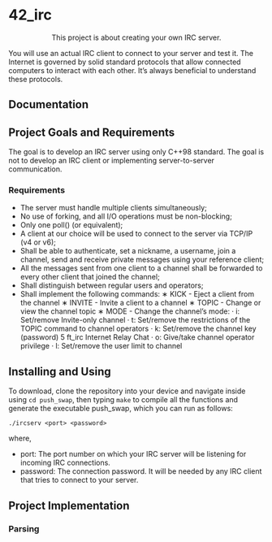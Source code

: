 # 42_irc
<p style="text-align:center;">This project is about creating your own IRC server.</p>

You will use an actual IRC client to connect to your server and test it.
The Internet is governed by solid standard protocols that allow connected computers to
interact with each other.
It’s always beneficial to understand these protocols.

## Documentation
## Project Goals and Requirements
The goal is to develop an IRC server using only C++98 standard. The goal is not to develop an IRC client or implementing server-to-server communication.

### Requirements
- The server must handle multiple clients simultaneously;
- No use of forking, and all I/O operations must be non-blocking;
- Only one poll() (or equivalent);
- A client at our choice will be used to connect to the server via TCP/IP (v4 or v6);
- Shall be able to authenticate, set a nickname, a username, join a channel,
send and receive private messages using your reference client;
- All the messages sent from one client to a channel shall be forwarded to
every other client that joined the channel;
- Shall distinguish between regular users and operators;
- Shall implement the following commands:
∗ KICK - Eject a client from the channel
∗ INVITE - Invite a client to a channel
∗ TOPIC - Change or view the channel topic
∗ MODE - Change the channel’s mode:
· i: Set/remove Invite-only channel
· t: Set/remove the restrictions of the TOPIC command to channel
operators
· k: Set/remove the channel key (password)
5
ft_irc Internet Relay Chat
· o: Give/take channel operator privilege
· l: Set/remove the user limit to channel

## Installing and Using
To download, clone the repository into your device and navigate inside using `cd push_swap`, then typing  `make` to compile all the functions and generate the executable push_swap, which you can run as follows:

```
./ircserv <port> <password>
```
where,
- port: The port number on which your IRC server will be listening for incoming
IRC connections.
- password: The connection password. It will be needed by any IRC client that tries
to connect to your server.

## Project Implementation
### Parsing
